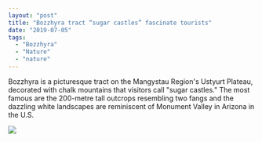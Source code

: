 ```yaml
---
layout: "post"
title: "Bozzhyra tract “sugar castles” fascinate tourists"
date: "2019-07-05"
tags: 
  - "Bozzhyra"
  - "Nature"
  - "nature"
---
```


Bozzhyra is a picturesque tract on the Mangystau Region's Ustyurt Plateau, decorated with chalk mountains that visitors call "sugar castles." The most famous are the 200-metre tall outcrops resembling two fangs and the dazzling white landscapes are reminiscent of Monument Valley in Arizona in the U.S.

![](/assets/images/2019-07-05-bozzhyra-tract-sugar-castles-fascinate-tourists-Bozzhyra.png)